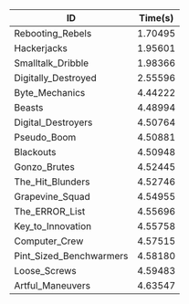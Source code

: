 |ID|Time(s)|
|-|-|
|Rebooting_Rebels|1.70495|
|Hackerjacks|1.95601|
|Smalltalk_Dribble|1.98366|
|Digitally_Destroyed|2.55596|
|Byte_Mechanics|4.44222|
|Beasts|4.48994|
|Digital_Destroyers|4.50764|
|Pseudo_Boom|4.50881|
|Blackouts|4.50948|
|Gonzo_Brutes|4.52445|
|The_Hit_Blunders|4.52746|
|Grapevine_Squad|4.54955|
|The_ERROR_List|4.55696|
|Key_to_Innovation|4.55758|
|Computer_Crew|4.57515|
|Pint_Sized_Benchwarmers|4.58180|
|Loose_Screws|4.59483|
|Artful_Maneuvers|4.63547|

